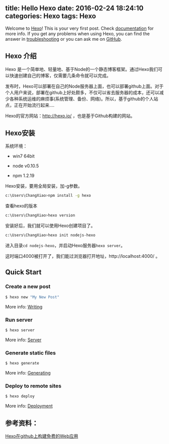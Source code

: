 title: Hello Hexo
date: 2016-02-24 18:24:10
categories: Hexo
tags: Hexo
---

Welcome to [Hexo](http://hexo.io/)! This is your very first post. Check [documentation](http://hexo.io/docs/) for more info. If you get any problems when using Hexo, you can find the answer in [troubleshooting](http://hexo.io/docs/troubleshooting.html) or you can ask me on [GitHub](https://github.com/hexojs/hexo/issues).

## Hexo 介绍

Hexo 是一个简单地、轻量地、基于Node的一个静态博客框架。通过Hexo我们可以快速创建自己的博客，仅需要几条命令就可以完成。

发布时，Hexo可以部署在自己的Node服务器上面，也可以部署github上面。对于个人用户来说，部署在github上好处颇多，不仅可以省去服务器的成本，还可以减少各种系统运维的麻烦事(系统管理、备份、网络)。所以，基于github的个人站点，正在开始流行起来….

Hexo的官方网站：http://hexo.io/ ，也是基于Github构建的网站。

<!--more-->

## Hexo安装

系统环境：

- win7 64bit

- node v0.10.5

- npm 1.2.19

Hexo安装，要用全局安装，加-g参数。

``` bash
c:\Users\ChangXiao>npm install -g hexo
```

查看hexo的版本

``` bash
c:\Users\ChangXiao>hexo version
```

安装好后，我们就可以使用Hexo创建项目了。

``` bash
c:\Users\ChangXiao>hexo init nodejs-hexo
```

进入目录`cd nodejs-hexo`，并启动Hexo服务器`hexo server`。

这时端口4000被打开了，我们能过浏览器打开地址，http://localhost:4000/ 。

## Quick Start

### Create a new post

``` bash
$ hexo new "My New Post"
```

More info: [Writing](http://hexo.io/docs/writing.html)

### Run server

``` bash
$ hexo server
```

More info: [Server](http://hexo.io/docs/server.html)

### Generate static files

``` bash
$ hexo generate
```

More info: [Generating](http://hexo.io/docs/generating.html)

### Deploy to remote sites

``` bash
$ hexo deploy
```

More info: [Deployment](http://hexo.io/docs/deployment.html)

## 参考资料： ##

[Hexo在github上构建免费的Web应用](http://blog.fens.me/hexo-blog-github/)
